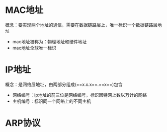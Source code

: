 # MAC地址
概念：要实现两个地址的通信，需要在数据链路层上，唯一标识一个数据链路层地址
* mac地址被称为：物理地址和硬件地址
* mac地址全球唯一标识
# IP地址 
概念：是网络层地址，由两部分组成(==x.x.x==.==x==)包含
* 网络编号：ip地址的前三位是网络编号，标识因特网上数以万计的网络
* 主机编号：标识同一个网络上的不同主机
# ARP协议
